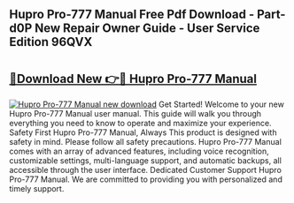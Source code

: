 ## Hupro Pro-777 Manual Free Pdf Download - Part-d0P New Repair Owner Guide - User Service Edition 96QVX

# <h2><a href="http://bc39229.oget.top/?id=Hupro+Pro-777+Manual">🔗Download New 👉🔴 Hupro Pro-777 Manual</a></h2>

[![Hupro Pro-777 Manual new download](https://i.imgur.com/5g1atiW.png)](http://bc39229.oget.top/?id=Hupro+Pro-777+Manual)
Get Started! Welcome to your new Hupro Pro-777 Manual user manual. This guide will walk you through everything you need to know to operate and maximize your experience. Safety First Hupro Pro-777 Manual, Always This product is designed with safety in mind. Please follow all safety precautions. Hupro Pro-777 Manual comes with an array of advanced features, including voice recognition, customizable settings, multi-language support, and automatic backups, all accessible through the user interface. Dedicated Customer Support Hupro Pro-777 Manual. We are committed to providing you with personalized and timely support.

